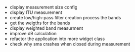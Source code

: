 * display measurement size config
* display ITU measurement
* create low/high-pass filter creation process the bands
* get the weigths for the bands
* display weighted band measurment
* improve dB calculation
* refactor the application into more widget class
* check why sma crashes when closed during measurement

